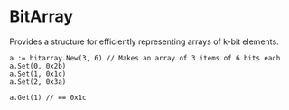 # BitArray

Provides a structure for efficiently representing arrays of k-bit elements.

```
a := bitarray.New(3, 6) // Makes an array of 3 items of 6 bits each
a.Set(0, 0x2b)
a.Set(1, 0x1c)
a.Set(2, 0x3a)

a.Get(1) // == 0x1c
```

